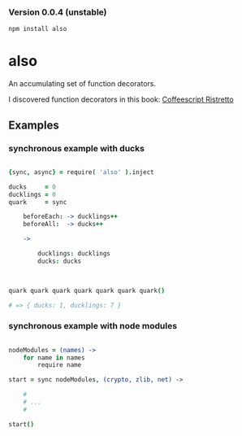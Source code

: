 ### Version 0.0.4 (unstable)

`npm install also`

also
====

An accumulating set of function decorators. <br />

I discovered function decorators in this book: [Coffeescript Ristretto](https://leanpub.com/coffeescript-ristretto)


Examples
--------

### synchronous example with ducks


```coffee

{sync, async} = require( 'also' ).inject

ducks     = 0
ducklings = 0
quark     = sync 

    beforeEach: -> ducklings++
    beforeAll:  -> ducks++

    -> 

        ducklings: ducklings
        ducks: ducks
        


quark quark quark quark quark quark quark()

# => { ducks: 1, ducklings: 7 }


```


### synchronous example with node modules


```coffee

nodeModules = (names) -> 
    for name in names 
        require name

start = sync nodeModules, (crypto, zlib, net) -> 

    #
    # ...
    # 

start()

```
